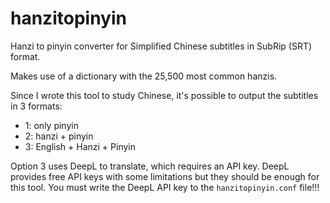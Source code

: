 # hanzitopinyin

Hanzi to pinyin converter for Simplified Chinese subtitles in SubRip (SRT) format.

Makes use of a dictionary with the 25,500 most common hanzis.

Since I wrote this tool to study Chinese, it's possible to output the subtitles in 3 formats:
* 1: only pinyin
* 2: hanzi + pinyin
* 3: English + Hanzi + Pinyin

Option 3 uses DeepL to translate, which requires an API key. DeepL provides free API keys with some limitations but they should be enough for this tool. You must write the DeepL API key to the `hanzitopinyin.conf` file!!!
